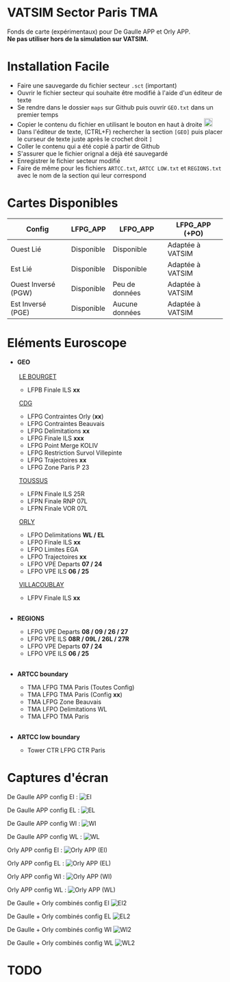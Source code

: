 # VATSIM Sector Paris TMA

Fonds de carte (expérimentaux) pour De Gaulle APP et Orly APP. <br>
__Ne pas utiliser hors de la simulation sur VATSIM.__

# Installation Facile

+ Faire une sauvegarde du fichier secteur `.sct` (important)
+ Ouvrir le fichier secteur qui souhaite être modifié à l'aide d'un éditeur de texte
+ Se rendre dans le dossier `maps` sur Github puis ouvrir `GEO.txt` dans un premier temps
+ Copier le contenu du fichier en utilisant le bouton en haut à droite <img width="20" alt="image" src="https://user-images.githubusercontent.com/85018190/184549238-3668333f-da8c-4e2e-a3ea-853e3d884bcb.png">
+ Dans l'éditeur de texte, (CTRL+F) rechercher la section `[GEO]` puis placer le curseur de texte juste après le crochet droit `]`
+ Coller le contenu qui a été copié à partir de Github
+ S'assurer que le fichier orignal a déjà été sauvegardé
+ Enregistrer le fichier secteur modifié<br>
+ Faire de même pour les fichiers `ARTCC.txt`, `ARTCC LOW.txt` et `REGIONS.txt` avec le nom de la section qui leur correspond

# Cartes Disponibles

| **Config**  | LFPG_APP | LFPO_APP | LFPG_APP (+PO) |
| ------------- | ------------- | ------------- | ------------- |
| Ouest Lié  | Disponible  | Disponible | Adaptée à VATSIM |
| Est Lié  | Disponible  | Disponible | Adaptée à VATSIM |
| Ouest Inversé (PGW)  | Disponible | Peu de données | Adaptée à VATSIM |
| Est Inversé (PGE)  | Disponible | Aucune données | Adaptée à VATSIM |

# Eléments Euroscope

+ **GEO**<br><br>
	&nbsp;<ins>LE BOURGET</ins>
	+ LFPB Finale ILS **xx**
	
	&nbsp;<ins>CDG</ins>
	+ LFPG Contraintes Orly (**xx**)
	+ LFPG Contraintes Beauvais
	+ LFPG Delimitations **xx**
	+ LFPG Finale ILS **xxx**
	+ LFPG Point Merge KOLIV
	+ LFPG Restriction Survol Villepinte
	+ LFPG Trajectoires **xx**
	+ LFPG Zone Paris P 23
	
	&nbsp;<ins>TOUSSUS</ins>
	+ LFPN Finale ILS 25R
	+ LFPN Finale RNP 07L
	+ LFPN Finale VOR 07L
	
	&nbsp;<ins>ORLY</ins>
	+ LFPO Delimitations **WL / EL**
	+ LFPO Finale ILS **xx**
	+ LFPO Limites EGA
	+ LFPO Trajectoires **xx**
	+ LFPO VPE Departs **07 / 24**
	+ LFPO VPE ILS **06 / 25**
	
	&nbsp;<ins>VILLACOUBLAY</ins>
	+ LFPV Finale ILS **xx**<br><br>

+ **REGIONS**
	+ LFPG VPE Departs **08 / 09 / 26 / 27**
	+ LFPG VPE ILS **08R / 09L / 26L / 27R**
	+ LFPO VPE Departs **07 / 24**
	+ LFPO VPE ILS **06 / 25**<br><br>

+ **ARTCC boundary**
	+ TMA LFPG TMA Paris (Toutes Config)
	+ TMA LFPG TMA Paris (Config **xx**)
	+ TMA LFPG Zone Beauvais
	+ TMA LFPO Delimitations WL
	+ TMA LFPO TMA Paris<br><br>

+ **ARTCC low boundary**
	+ Tower CTR LFPG CTR Paris<br>

# Captures d'écran

De Gaulle APP config EI :
![EI](https://user-images.githubusercontent.com/85018190/184948069-21a6eca7-17d7-430a-ab14-77108ee150a3.png)

De Gaulle APP config EL :
![EL](https://user-images.githubusercontent.com/85018190/184948079-2dd414dc-362b-4d68-bf10-a69ec8c19102.png)

De Gaulle APP config WI :
![WI](https://user-images.githubusercontent.com/85018190/184948085-7793697c-f4fb-4fc2-8d54-8ea2f000c9c2.png)

De Gaulle APP config WL :
![WL](https://user-images.githubusercontent.com/85018190/184948102-92d24585-f0ba-44d2-8d41-5612e49e0f01.png)

Orly APP config EI :
![Orly APP (EI)](https://user-images.githubusercontent.com/85018190/184678423-5f77cf17-7bce-45de-be88-4c1754a9ce89.jpg)

Orly APP config EL :
![Orly APP (EL)](https://user-images.githubusercontent.com/85018190/184678429-05d5a2af-ff7a-47fe-82f5-295fbfc50b8d.jpg)

Orly APP config WI :
![Orly APP (WI)](https://user-images.githubusercontent.com/85018190/184678436-36026714-90ac-4cfd-b692-c3dd4ca0e901.jpg)

Orly APP config WL :
![Orly APP (WL)](https://user-images.githubusercontent.com/85018190/184678446-a90da582-169c-40c4-b573-022a0aeed1fc.jpg)

De Gaulle + Orly combinés config EI
![EI2](https://user-images.githubusercontent.com/85018190/184948312-b2c27e36-55d1-476f-b714-5e055324ea1b.png)

De Gaulle + Orly combinés config EL
![EL2](https://user-images.githubusercontent.com/85018190/184948320-da5d29d0-39e5-405b-859a-bc030a5eee5c.png)

De Gaulle + Orly combinés config WI
![WI2](https://user-images.githubusercontent.com/85018190/184948336-07f880ab-fa86-4d74-a017-1e7d06a7066d.png)

De Gaulle + Orly combinés config WL
![WL2](https://user-images.githubusercontent.com/85018190/184948346-fd8f2121-dc82-48d8-b399-b680fa2021f5.png)

# TODO
